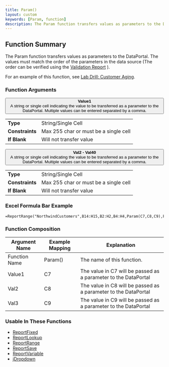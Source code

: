 ```yaml
---
title: Param()
layout: custom
keywords: [Param, function]
description: The Param function transfers values as parameters to the DataPortal.
---
```


##  Function Summary
The Param function transfers values as parameters to the DataPortal. The values must match the order of the parameters in the data source (The order can be verified using the [Validation Report](/wTroubleshoot/Reports.html#validation-report-for-pullsave-events) ).

For an example of this function, see [Lab Drill: Customer Aging](/wGetStarted/L-Drill-CustomerAging.html).

###  Function Arguments

<button class="collapsible-parameter">**Value1**<br>A string or single cell indicating the value to be transferred as a parameter to the DataPortal. Multiple values can be entered separated by a comma.</button>
<div markdown="1" class="panel-parameter">
<table>
  <tbody>
    <tr>
		<td class="pph"><b>Type</b></td>
		<td>String/Single Cell</td>
    </tr>
    <tr>
		<td class="pph"><b>Constraints</b></td>
		<td>Max 255 char or must be a single cell</td>
    </tr>
    <tr>
		<td class="pph"><b>If Blank</b></td>
		<td>Will not transfer value</td>
    </tr>
  </tbody>
</table>
</div>

<button class="collapsible-parameter">**Val2 - Val40**<br>A string or single cell indicating the value to be transferred as a parameter to the DataPortal. Multiple values can be entered separated by a comma.</button>
<div markdown="1" class="panel-parameter">
<table>
  <tbody>
    <tr>
		<td class="pph"><b>Type</b></td>
		<td>String/Single Cell</td>
    </tr>
    <tr>
		<td class="pph"><b>Constraints</b></td>
		<td>Max 255 char or must be a single cell</td>
    </tr>
    <tr>
		<td class="pph"><b>If Blank</b></td>
		<td>Will not transfer value</td>
    </tr>
  </tbody>
</table>
</div>


###  Excel Formula Bar Example

```Excel
=ReportRange("NorthwindCustomers",B14:H15,B2:H2,B4:H4,Param(C7,C8,C9),FALSE,FALSE,,FALSE,FALSE)
```



###  Function Composition

| Argument Name  |  Example Mapping  |  Explanation   |  
|------|------|------|
|  Function Name  |  Param()  |  The name of this function.  |  
|  Value1  |  C7  |  The value in C7 will be passed as a parameter to the DataPortal  |  
|  Val2  |  C8  |  The value in C8 will be passed as a parameter to the DataPortal  |  
|  Val3  |  C9  |  The value in C9 will be passed as a parameter to the DataPortal  |  

###  Usable In These Functions

* [ReportFixed](ReportFixed.html)
* [ReportLookup](ReportLookup.html)
* [ReportRange](ReportRange.html)
* [ReportSave](ReportSave.html)
* [ReportVariable](ReportVariable.html)
* [jDropdown](jDropdown.html)
